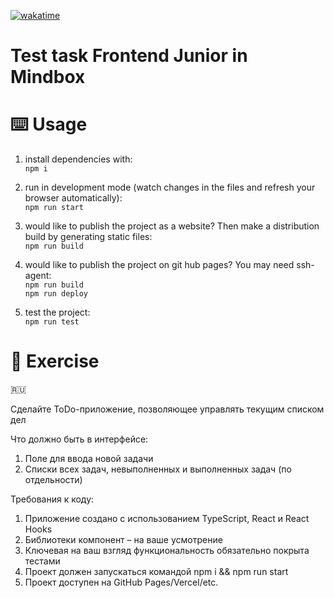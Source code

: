 [![wakatime](https://wakatime.com/badge/user/7f9aaba0-b5dd-4e0d-9f70-cd2b6ba680d1/project/409b459c-a3dc-40ff-8d3a-358cb1b9a3ab.svg)](https://wakatime.com/badge/user/7f9aaba0-b5dd-4e0d-9f70-cd2b6ba680d1/project/409b459c-a3dc-40ff-8d3a-358cb1b9a3ab)

# Test task Frontend Junior in Mindbox

# ⌨️ Usage

1. install dependencies with:  
   `npm i`

1. run in development mode (watch changes in the files and refresh your browser automatically):  
   `npm run start`

1. would like to publish the project as a website? Then make a distribution build by generating static files:  
   `npm run build`

1. would like to publish the project on git hub pages? You may need ssh-agent:  
   `npm run build`  
   `npm run deploy`

1. test the project:  
   `npm run test`

# 📝 Exercise

🇷🇺

Сделайте ToDo-приложение, позволяющее управлять текущим списком дел

Что должно быть в интерфейсе:

1. Поле для ввода новой задачи
2. Списки всех задач, невыполненных и выполненных задач (по отдельности)

Требования к коду:

1. Приложение создано с использованием TypeScript, React и React Hooks
1. Библиотеки компонент – на ваше усмотрение
1. Ключевая на ваш взгляд функциональность обязательно покрыта тестами
1. Проект должен запускаться командой npm i && npm run start
1. Проект доступен на GitHub Pages/Vercel/etc.
